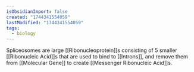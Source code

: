```yaml
---
isObsidianImport: false
created: "1744341554059"
lastModified: "1744341554059"
tags:
  - biology
---
```

Spliceosomes are large [[Ribonucleoprotein]]s consisting of 5 smaller [[Ribonucleic Acid]]s that are used to bind to [[Introns]], and remove them from [[Molecular Gene]] to create [[Messenger Ribonucleic Acid]]s.